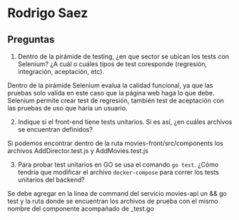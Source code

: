 # Rodrigo Saez

## Preguntas

1. Dentro de la pirámide de testing, ¿en que sector se ubican los tests con Selenium? ¿A cuál o cuáles tipos de test coresponde (regresión, integración, aceptación, etc).

Dentro de la pirámide Selenium evalua la calidad funcional, ya que las pruebas solo valida en este caso que la página web haga lo que debe. Selenium permite crear test de regresión, también test de aceptación con las pruebas de uso que haría un usuario.

2. Indique si el front-end tiene tests unitarios. Si es así, ¿en cuáles archivos se encuentran definidos?

Si podemos encontrar dentro de la ruta movies-front/src/components los archivos AddDirector.test.js y AddMovies.test.js

3. Para probar test unitarios en GO se usa el comando `go test`. ¿Cómo tendría que modificar el archivo `docker-compose` para correr los tests unitarios del backend?

Se debe agregar en la linea de command del servicio movies-api un && go test y la ruta donde se encuentran los archivos de prueba con el mismo nombre del componente  acompañado de _test.go